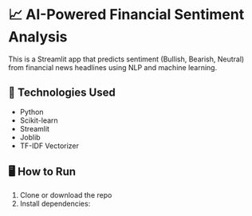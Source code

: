 # 📈 AI-Powered Financial Sentiment Analysis

This is a Streamlit app that predicts sentiment (Bullish, Bearish, Neutral) from financial news headlines using NLP and machine learning.

## 🔧 Technologies Used
- Python
- Scikit-learn
- Streamlit
- Joblib
- TF-IDF Vectorizer

## 🖥️ How to Run

1. Clone or download the repo
2. Install dependencies:
